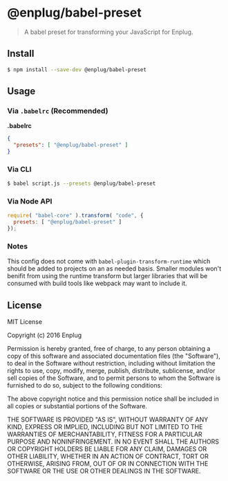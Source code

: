 # @enplug/babel-preset

> A babel preset for transforming your JavaScript for Enplug.

## Install

```sh
$ npm install --save-dev @enplug/babel-preset
```

## Usage

### Via `.babelrc` (Recommended)

**.babelrc**

```json
{
  "presets": [ "@enplug/babel-preset" ]
}
```

### Via CLI

```sh
$ babel script.js --presets @enplug/babel-preset
```

### Via Node API

```javascript
require( "babel-core" ).transform( "code", {
  presets: [ "@enplug/babel-preset" ]
});
```

### Notes
This config does not come with `babel-plugin-transform-runtime` which should be added to projects on an as needed basis. Smaller modules won't benifit from using the runtime transform but larger libraries that will be consumed with build tools like webpack may want to include it.

## License
MIT License

Copyright (c) 2016 Enplug

Permission is hereby granted, free of charge, to any person obtaining a copy
of this software and associated documentation files (the "Software"), to deal
in the Software without restriction, including without limitation the rights
to use, copy, modify, merge, publish, distribute, sublicense, and/or sell
copies of the Software, and to permit persons to whom the Software is
furnished to do so, subject to the following conditions:

The above copyright notice and this permission notice shall be included in all
copies or substantial portions of the Software.

THE SOFTWARE IS PROVIDED "AS IS", WITHOUT WARRANTY OF ANY KIND, EXPRESS OR
IMPLIED, INCLUDING BUT NOT LIMITED TO THE WARRANTIES OF MERCHANTABILITY,
FITNESS FOR A PARTICULAR PURPOSE AND NONINFRINGEMENT. IN NO EVENT SHALL THE
AUTHORS OR COPYRIGHT HOLDERS BE LIABLE FOR ANY CLAIM, DAMAGES OR OTHER
LIABILITY, WHETHER IN AN ACTION OF CONTRACT, TORT OR OTHERWISE, ARISING FROM,
OUT OF OR IN CONNECTION WITH THE SOFTWARE OR THE USE OR OTHER DEALINGS IN THE
SOFTWARE.


